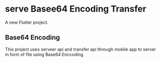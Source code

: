 # serve Basee64 Encoding Transfer

A new Flutter project.

## Base64 Encoding

This project uses serveer api and transfer api through mobile app to server in form of file using Base64 Enccoding
